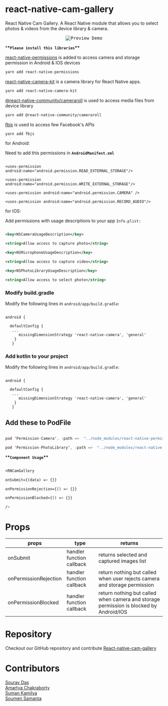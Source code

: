 # react-native-cam-gallery

React Native Cam Gallery. A React Native module that allows you to select photos & videos from the device library & camera.

<p  align="center">

<kbd>

<img  src="https://github.com/novamaster-git/openSourceResources/blob/main/RNcamGalleryPreview.gif?raw=true" title="Preview Demo"/>

</kbd>

</p>

\***\*`Please install this libraries`\*\***

[react-native-permissions](https://www.npmjs.com/package/react-native-permissions "react-native-permissions") is added to access camera and storage permission in Android & IOS devices

```bash
yarn add react-native-permissions

```

[react-native-camera-kit](https://www.npmjs.com/package/react-native-camera-kit "react-native-camera-kit") is a camera library for React Native apps. 

```bash
yarn add react-native-camera-kit

```

[@react-native-community/cameraroll](https://www.npmjs.com/package/@react-native-community/cameraroll "@react-native-community/cameraroll") is used to access media files from device library

```bash
yarn add @react-native-community/cameraroll

```

[fbjs](https://www.npmjs.com/package/fbjs "fbjs") is used to access few Facebook's APIs

```bash
yarn add fbjs

```

for Android:

Need to add this permissions in **`AndroidManifest.xml`**

```arduino

<uses-permission android:name="android.permission.READ_EXTERNAL_STORAGE"/>

<uses-permission android:name="android.permission.WRITE_EXTERNAL_STORAGE"/>

<uses-permission android:name="android.permission.CAMERA" />

<uses-permission android:name="android.permission.RECORD_AUDIO"/>

```

for IOS:

Add permissions with usage descriptions to your app `Info.plist:`

```xml

<key>NSCameraUsageDescription</key>

<string>Allow access to capture photo</string>

<key>NSMicrophoneUsageDescription</key>

<string>Allow access to capture video</string>

<key>NSPhotoLibraryUsageDescription</key>

<string>Allow access to select photo</string>

```

### **Modify build.gradle**

Modify the following lines in `android/app/build.gradle`:

```

android {

  defaultConfig {
   ...
      missingDimensionStrategy 'react-native-camera', 'general'
  	}
   }

```

### **Add kotlin to your project**

Modify the following lines in `android/app/build.gradle`:

```

android {

  defaultConfig {
   ...
      missingDimensionStrategy 'react-native-camera', 'general'
  	}
   }

```

## Add these to PodFile

```swift

pod 'Permission-Camera', :path =>  "../node_modules/react-native-permissions/ios/Camera"

pod 'Permission-PhotoLibrary', :path =>  "../node_modules/react-native-permissions/ios/PhotoLibrary"

```

\***\*`Component Usage`\*\***

```css

<RNCamGallery

onSubmit={(data) => {}}

onPermissionRejection={() => {}}

onPermissionBlocked={() => {}}

/>

```

# Props

| props                 | type                      | returns                                                                                |
| --------------------- | ------------------------- | -------------------------------------------------------------------------------------- |
| onSubmit              | handler function callback | returns selected and captured images list                                              |
| onPermissionRejection | handler function callback | return nothing but called when user rejects camera and storage permission              |
| onPermissionBlocked   | handler function callback | return nothing but called when camera and storage permission is blocked by Android/IOS |

# Repository

Checkout our GitHub repository and contribute
[React-native-cam-gallery](https://github.com/uplsourav/react-native-cam-gallery "React-native-cam-gallery") <br/>

# Contributors

[Sourav Das](https://github.com/uplsourav "UplSourav") <br/>
[Amartya Chakraborty](https://github.com/amartyach98 "Amartya Chakraborty") <br/>
[Suman Kamilya](https://github.com/sumankamilya "Suman Kamilya") <br/>
[Soumen Samanta](https://github.com/novamaster-git "Soumen Samanta") <br/>
